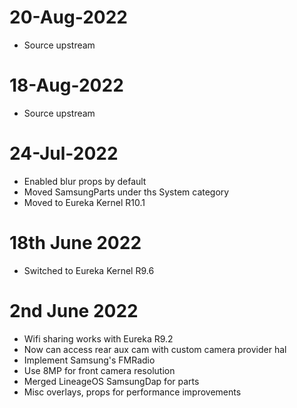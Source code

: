 # 20-Aug-2022
- Source upstream

# 18-Aug-2022
- Source upstream

# 24-Jul-2022
- Enabled blur props by default
- Moved SamsungParts under ths System category
- Moved to Eureka Kernel R10.1

# 18th June 2022 

- Switched to Eureka Kernel R9.6

# 2nd June 2022 

- Wifi sharing works with Eureka R9.2
- Now can access rear aux cam with custom camera provider hal
- Implement Samsung's FMRadio
- Use 8MP for front camera resolution
- Merged LineageOS SamsungDap for parts
- Misc overlays, props for performance improvements
